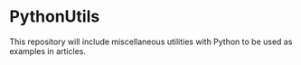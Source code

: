 # PythonUtils

This repository will include miscellaneous utilities with Python to be used as examples in articles.
